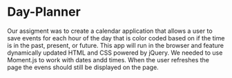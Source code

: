 # Day-Planner
Our assigment was to create a calendar application that allows a user to save events for each hour of the day that is color coded based on if the time is in the past, present, or future. This app will run in the browser and feature dynamically updated HTML and CSS powered by jQuery. We needed to use Moment.js to work with dates andd times. When the user refreshes the page the evens should still be displayed on the page. 
